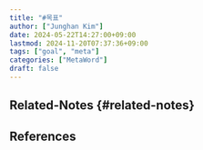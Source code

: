 ```yaml
---
title: "#목표"
author: ["Junghan Kim"]
date: 2024-05-22T14:27:00+09:00
lastmod: 2024-11-20T07:37:36+09:00
tags: ["goal", "meta"]
categories: ["MetaWord"]
draft: false
---
```


## Related-Notes {#related-notes}

## References

<style>.csl-entry{text-indent: -1.5em; margin-left: 1.5em;}</style><div class="csl-bib-body">
</div>
